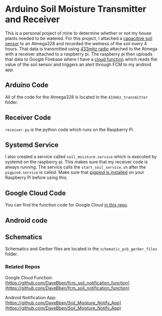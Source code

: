 # Arduino Soil Moisture Transmitter and Receiver
This is a personal project of mine to determine whether or not my house plants needed to be watered. For this project, I attached a [capacitive soil sensor](https://www.amazon.com/gp/product/B07H3P1NRM/ref=ppx_yo_dt_b_search_asin_title?ie=UTF8&psc=1) to an Atmega328 and recorded the wetness of the soil every 4 hours. That data is transmitted using [433mhz radio](https://www.amazon.com/gp/product/B00HEDRHG6/ref=ppx_yo_dt_b_search_asin_title?ie=UTF8&psc=1) attached to the Atmega with a receiver attached to a raspberry pi. The raspberry pi then uploads that data to Google Firebase where I have a [cloud function](https://github.com/DaveBben/fcm_soil_notification_function) which reads the value of the soil sensor and triggers an alert through FCM to my android app.

## Arduino Code
All of the code for the Atmega328 is located in the `433mhz_transmitter` folder.

## Receiver Code
`receiver.py` is the python code which runs on the Raspberry Pi. 

## Systemd Service
I also created a service called `soil_moisture.service` which is executed by systemd on the raspberry pi. This makes sure that my receiver code is always running. The service calls the `start_soil_service.sh` after the `pigpiod.service` is called. Make sure that [pigpiod is installed](https://github.com/guymcswain/pigpio-client/wiki/Install-and-configure-pigpiod) on your Raspberry Pi before using this.

## Google Cloud Code
You can find the function code for Google Cloud [in this repo](https://github.com/DaveBben/fcm_soil_notification_function).

## Android code

## Schematics
Schematics and Gerber files are located in the `schematic_pcb_gerber_files` folder.

### Related Repos
Google Cloud Function: [https://github.com/DaveBben/fcm_soil_notification_function](https://github.com/DaveBben/fcm_soil_notification_function)

Android Notification App: [https://github.com/DaveBben/Soil_Moisture_Notify_App](https://github.com/DaveBben/Soil_Moisture_Notify_App)



